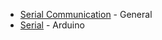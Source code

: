 - [Serial Communication](https://en.wikipedia.org/wiki/Serial_communication) - General
- [Serial](https://www.arduino.cc/reference/en/language/functions/communication/serial/) - Arduino
